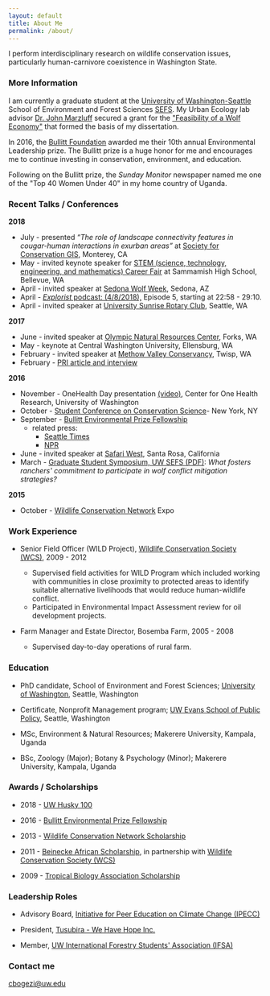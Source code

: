```yaml
---
layout: default
title: About Me
permalink: /about/
---
```


I perform interdisciplinary research on wildlife conservation issues, particularly human-carnivore coexistence in Washington State.

### More Information

I am currently a graduate student at the [University of Washington-Seattle](http:/www.uw.edu) School of Environment and Forest Sciences [SEFS](http://www.cfr.washington.edu/). My Urban Ecology lab advisor [Dr. John Marzluff](http://apps.sefs.uw.edu/Public/People/FacultyProfile.aspx?PID=10)  secured a grant for the ["Feasibility of a Wolf Economy"](https://reeis.usda.gov/web/crisprojectpages/0232727-feasibility-of-a-wolf-economy-for-washington.html) that formed the basis of my dissertation.

In 2016, the [Bullitt Foundation](http://www.bullitt.org) awarded me their 10th annual Environmental Leadership prize. The Bullitt prize is a huge honor for me and encourages me to continue investing in conservation, environment, and education.

Following on the Bullitt prize, the *Sunday Monitor* newspaper named me one of the "Top 40 Women Under 40" in my home country of Uganda.

### Recent Talks / Conferences
**2018**
- July - presented *“The role of landscape connectivity features in cougar-human interactions in exurban areas”* at [Society for Conservation GIS](https://www.scgis.org/), Monterey, CA
- May - invited keynote speaker for [STEM (science, technology, engineering, and mathematics) Career Fair](https://bsd405.org/sammamish/2018/05/stem-career-fair/) at Sammamish High School, Bellevue, WA
- April - invited speaker at [Sedona Wolf Week](https://www.planb.foundation/Speaker/79/Carol-Bogezi), Sedona, AZ
- April - [*Explorist* podcast: (4/8/2018),](https://www.theexplorist.com/episodes/theres-something-about-the-wolf) Episode 5, starting at 22:58 - 29:10.
- April - invited speaker at [University Sunrise Rotary Club](https://usrotary.org/carol-bogezi-human-carnivore-interaction-a-place-to-start/), Seattle, WA

**2017**
- June - invited speaker at [Olympic Natural Resources Center](http://www.onrc.washington.edu/), Forks, WA
- May - keynote at Central Washington University, Ellensburg, WA
- February - invited speaker at [Methow Valley Conservancy](http://www.methowarts.org/understanding-human-carnivore-interactions), Twisp, WA
- February - [PRI article and interview](https://www.pri.org/stories/2017-02-24/how-washington-ranchers-are-learning-cope-wolves-lessons-uganda)

**2016**
- November - OneHealth Day presentation [(video)](https://www.facebook.com/centerforonehealthresearch/videos/1311889112175747), Center for One Health Research, University of Washington     
- October - [Student Conference on Conservation Science](http://www.amnh.org/var/ezflow_site/storage/images/sccs-ny-2016-presentation-1/2547309-1-eng-US/sccs-ny-2016-presentation-1.jpg)- New York, NY
- September - [Bullitt Environmental Prize Fellowship](http://www.bullitt.org/2016/09/12/10th-bullitt-environmental-prize-recognizes-wildlife-conservation-leader/)
  - related press:
    - [Seattle Times](http://www.seattletimes.com/)
    - [NPR](http://www.npr.org)
- June - invited speaker at [Safari West](http://www.safariwest.com/), Santa Rosa, California
- March - [Graduate Student Symposium, UW SEFS (PDF)](http://www.sefs.washington.edu/academicPrograms/graduate/gssresources/program2016GSS.pdf):  *What fosters ranchers' commitment to participate in wolf conflict mitigation strategies?*

**2015**
- October - [Wildlife Conservation Network](http://www.wildnet.org) Expo

### Work Experience
- Senior Field Officer (WILD Project), [Wildlife Conservation Society (WCS)](https://www.wcs.org), 2009 - 2012
    - Supervised field activities for WILD Program which included working with communities in close proximity to protected areas to identify suitable alternative livelihoods that would reduce human-wildlife conflict.
    - Participated in Environmental Impact Assessment review for oil development projects.

- Farm Manager and Estate Director, Bosemba Farm, 2005 - 2008

  - Supervised day-to-day operations of rural farm.

### Education
- PhD candidate, School of Environment and Forest Sciences; [University of Washington](http://www.uw.edu/sefs), Seattle, Washington

- Certificate, Nonprofit Management program; [UW Evans School of Public Policy](https://evans.uw.edu/academic-programs/certificates-uw-graduate-students/nonprofit-management-certificate), Seattle, Washington

- MSc, Environment & Natural Resources; Makerere University, Kampala, Uganda

- BSc, Zoology (Major); Botany & Psychology (Minor); Makerere University, Kampala, Uganda


### Awards / Scholarships
- 2018 - [UW Husky 100](https://www.washington.edu/husky100/#name=carol-bogezi)

- 2016 - [Bullitt Environmental Prize Fellowship](http://www.bullitt.org/programs/environmental-fellowship/)

- 2013 - [Wildlife Conservation Network Scholarship](https://wildnet.org/what-we-do/scholarships)

- 2011 - [Beinecke African Scholarship](http://fdnweb.org/beinecke/scholarships/africa/), in partnership with [Wildlife Conservation Society (WCS)](https://www.wcs.org)

- 2009 - [Tropical Biology Association Scholarship](http://www.tropical-biology.org/)


### Leadership Roles
- Advisory Board, [Initiative for Peer Education on Climate Change (IPECC)](https://www.ipecc.org/about)

- President, [Tusubira - We Have Hope Inc.](http://www.tusubira.org/board/)

<!-- - Board Member, [Western Wildlife Outreach](http://www.westernwildlife.org)  -->

- Member, [UW International Forestry Students' Association (IFSA)](http://students.washington.edu/ifsa/members/ifsa-officers)

### Contact me
[cbogezi@uw.edu](mailto:cbogezi@uw.edu)
